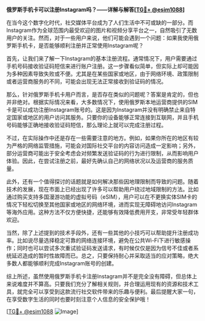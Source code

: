**俄罗斯手机卡可以注册Instagram吗？——详解与解答[[TG💪+ @esim1088](https://t.me/s/esim1088)]**

在当今这个数字化时代，社交媒体平台成为了人们生活中不可或缺的一部分。而Instagram作为全球范围内最受欢迎的图片和视频分享平台之一，自然吸引了无数用户的关注。然而，对于一些用户来说，他们可能会遇到一个问题：如果我使用俄罗斯手机卡，是否能够顺利注册并正常使用Instagram呢？

首先，让我们来了解一下Instagram的基本注册流程。通常情况下，用户需要通过手机号码接收验证码短信来进行账户注册。这一步骤看似简单，但实际上却可能因为多种因素导致失败或不便。尤其是在某些国家或地区，由于网络环境、政策限制或者运营商服务的不同，可能会出现无法正常接收到验证码的情况。

那么，针对俄罗斯手机卡用户而言，是否存在类似的问题呢？答案是肯定的，但也并非绝对。根据实际情况来看，大多数情况下，使用俄罗斯本地运营商提供的SIM卡是可以成功注册Instagram账号的。这是因为Instagram并没有明确禁止来自特定国家或地区的用户访问其服务。只要你的设备能够正常连接到互联网，并且手机号码能够正确地接收验证码短信，那么理论上就可以完成注册过程。

不过，在实际操作中还是存在一些需要注意的地方。例如，如果你所在的地区有较为严格的网络监管措施，可能会对国际社交平台的内容访问造成一定影响；另外，部分运营商可能出于安全考虑会对频繁发送验证码的行为进行限制，从而影响用户体验。因此，在尝试注册之前，最好先确认自己的网络状况以及运营商的服务质量。

此外，还有一个值得探讨的话题就是如何解决那些因地理限制而导致的问题。随着技术的发展，现在市面上已经出现了许多可以帮助用户绕过地域限制的方法。比如通过购买支持多国漫游功能的虚拟号码（eSIM），用户可以在不更换实体SIM卡的情况下轻松切换至其他国家或地区的网络环境，进而实现无障碍地访问Instagram等海外应用。这种方法不仅方便快捷，还能够有效降低费用开支，非常受年轻群体欢迎。

当然，除了上述提到的技术手段外，还有一些其他的小技巧可以帮助提升注册成功率。比如说尽量选择稳定可靠的网络连接环境，避免在公共Wi-Fi下进行敏感操作；同时也可以尝试多次重试验证码发送请求，有时候仅仅是因为信号不佳或者系统延迟造成的暂时性故障而已。总之，只要保持耐心并采取适当的应对策略，绝大多数人都能够顺利完成Instagram账号的创建。

综上所述，虽然使用俄罗斯手机卡注册Instagram并不是完全没有障碍，但总体上来说难度并不算高。只要我们充分了解相关规则，并合理运用现有的资源和技术工具，就完全可以享受到这款流行社交软件带来的乐趣与便利。最后提醒大家一句，在享受数字生活的同时也要时刻注意个人信息的安全保护哦！

[[TG💪+ @esim1088](https://t.me/s/esim1088) ![Image](https://i.postimg.cc/4NQfJmqS/Snipaste-2025-05-13-00-14-12.png)]